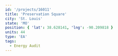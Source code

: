 ```yaml
---
id: '/projects/16011'
title: 'Preservation Square'
city: 'St. Louis'
state: 'MO'
position: { 'lat': 38.628141, 'lng': -90.209818 }
units: 44
type: 'EA'
tags:
  - Energy Audit
---
```

